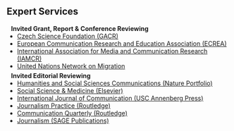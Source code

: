 ## Expert Services

<h4 style="margin:0 10px 0;">Invited Grant, Report & Conference Reviewing</h4>

<ul style="margin:0 0 5px;">
  <li><a href="https://gacr.cz/en/"><autocolor>Czech Science Foundation (GACR)</autocolor></a></li> 
  <li><a href="https://ecrea.eu/"><autocolor>European Communication Research and Education Association (ECREA)</autocolor></a></li>
<li><a href="https://iamcr.org/"><autocolor>International Association for Media and Communication Research (IAMCR)</autocolor></a></li>
    <li><a href="https://migrationnetwork.un.org/"><autocolor>United Nations Network on Migration</autocolor></a></li>
</ul>

<h4 style="margin:0 10px 0;">Invited Editorial Reviewing</h4>

<ul style="margin:0 0 20px;">
  <li><a href="https://www.nature.com/palcomms/"><autocolor>Humanities and Social Sciences Communications (Nature Portfolio)</autocolor></a></li>
  <li><a href="https://www.sciencedirect.com/journal/social-science-and-medicine"><autocolor>Social Science & Medicine (Elsevier)</autocolor></a></li>
  <li><a href="https://ijoc.org/index.php/ijoc"><autocolor>International Journal of Communication (USC Annenberg Press)</autocolor></a></li>
  <li><a href="https://www.tandfonline.com/journals/rjop20"><autocolor>Journalism Practice (Routledge)</autocolor></a></li>
  <li><a href="https://www.tandfonline.com/journals/rcqu20"><autocolor>Communication Quarterly (Routledge)</autocolor></a></li>
     <li><a href="https://journals.sagepub.com/home/jou"><autocolor>Journalism (SAGE Publications)</autocolor></a></li>
</ul>
